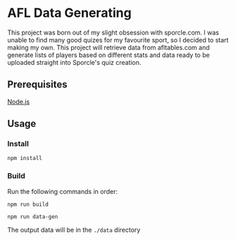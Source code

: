 # AFL Data Generating

This project was born out of my slight obsession with sporcle.com. I was unable to find many good quizes for my favourite sport, so I decided to start making my own. This project will retrieve data from afltables.com and generate lists of players based on different stats and data ready to be uploaded straight into Sporcle's quiz creation.

## Prerequisites

[Node.js](https://nodejs.org/en/)

## Usage

### Install

`npm install`

### Build

Run the following commands in order:

`npm run build`

`npm run data-gen`

The output data will be in the `./data` directory